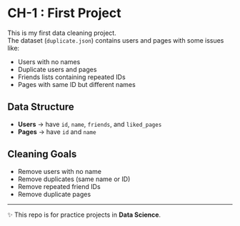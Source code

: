 # CH-1 : First Project

This is my first data cleaning project.  
The dataset (`duplicate.json`) contains users and pages with some issues like:
- Users with no names
- Duplicate users and pages
- Friends lists containing repeated IDs
- Pages with same ID but different names

## Data Structure
- **Users** → have `id`, `name`, `friends`, and `liked_pages`
- **Pages** → have `id` and `name`

## Cleaning Goals
- Remove users with no name  
- Remove duplicates (same name or ID)  
- Remove repeated friend IDs  
- Remove duplicate pages  

---

✨ This repo is for practice projects in **Data Science**.

